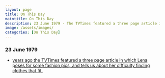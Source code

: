```yaml
---
layout: page
title: On This Day
maintitle: On This Day
description: 23 June 1979 - The TVTimes featured a three page article in which Lena poses for some fashion pics, and tells us about her difficulty finding clothes that fit.
image: /assets/images/
categories: [On This Day]
---
```


### 23 June 1979
* [<span id="age"></span> years ago the TVTimes featured a three page article in which Lena poses for some fashion pics, and tells us about her difficulty finding clothes that fit.](/tv%20guides/1979/06/23/TVTimes.html)

<!-- Script for calculating number of years ago -->
<script>
var dob = '19790623';
var year = Number(dob.substr(0, 4));
var month = Number(dob.substr(4, 2)) - 1;
var day = Number(dob.substr(6, 2));
var today = new Date();
var age = today.getFullYear() - year;
if (today.getMonth() < month || (today.getMonth() == month && today.getDate() < day)) {
age--;
}
document.getElementById("age").innerHTML=age;
</script>
<!-- Scripts -->

